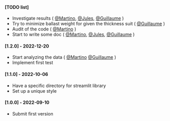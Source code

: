 #### [TODO list]
- Investigate results ( [@Martino](), [@Jules](), [@Guillaume]() )
- Try to minimize ballast weight for given the thickness suit ( [@Guillaume]() )
- Audit of the code ( [@Martino]() )
- Start to write some doc ( [@Martino](), [@Jules](), [@Guillaume]() )

#### [1.2.0] - 2022-12-20
- Start analyzing the data ( [@Martino]() [@Guillaume]() )
- Implement first test

#### [1.1.0] - 2022-10-06
- Have a specific directory for streamlit library
- Set up a unique style

#### [1.0.0] - 2022-09-10
- Submit first version
 